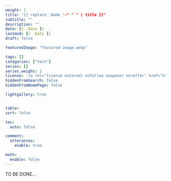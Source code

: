 ```yaml
---
weight: 1
title: "{{ replace .Name "-" " " | title }}"
subtitle: ""
description: ""
date: {{ .Date }}
lastmod: {{ .Date }}
draft: false

featuredImage: "featured-image.webp"

tags: []
categories: ["tech"]
series: []
series_weight: 1
license: '<a rel="license external nofollow noopener noreffer" href="https://creativecommons.org/licenses/by-nc/4.0/" target="_blank">CC BY-NC 4.0</a>'
hiddenFromSearch: false
hiddenFromHomePage: false

lightgallery: true


table:
sort: false

toc:
  auto: false

comment:
  utterances:
    enable: true

math:
  enable: false
---
```


TO BE DONE...

